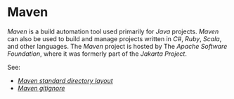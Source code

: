 # Maven
*Maven* is a build automation tool used primarily for *Java* projects. *Maven* can also be used to build and manage projects written in *C#*, *Ruby*, *Scala*, and other languages. The *Maven* project is hosted by The *Apache Software Foundation*, where it was formerly part of the *Jakarta Project*. 

See:  
- [*Maven standard directory layout*](https://maven.apache.org/guides/introduction/introduction-to-the-standard-directory-layout.html)
- [*Maven gitignore*](https://github.com/github/gitignore/blob/master/Maven.gitignore)